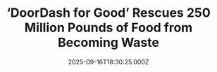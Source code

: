 ---
title: "‘DoorDash for Good’ Rescues 250 Million Pounds of Food from Becoming Waste"
date: 2025-09-16T18:30:25.000Z
category: Human Kindness
externalLink: "https://www.goodnewsnetwork.org/doordash-for-good-rescues-250-million-pounds-of-food-from-becoming-waste/"
image: ""
excerpt: "In the late 20-teens, a sort of DoorDash service for good began rescuing donated food in Pittsburgh that was nearing its expiration and diverting to other recipients who could use it. Connecting with hundreds of local businesses, and with the help of an app they designed, 412 Food Rescue had created the largest volunteer-led food […] The post ‘DoorDash for…"
---